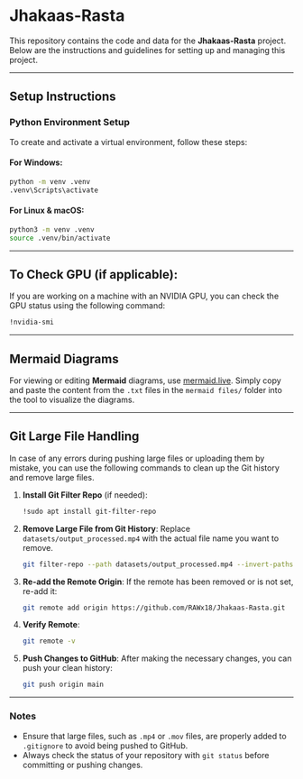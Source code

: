 # Jhakaas-Rasta

This repository contains the code and data for the **Jhakaas-Rasta** project. Below are the instructions and guidelines for setting up and managing this project.

---

## Setup Instructions

### Python Environment Setup

To create and activate a virtual environment, follow these steps:

#### For **Windows**:
```bash
python -m venv .venv
.venv\Scripts\activate
```

#### For **Linux & macOS**:
```bash
python3 -m venv .venv
source .venv/bin/activate
```

---

## To Check GPU (if applicable):

If you are working on a machine with an NVIDIA GPU, you can check the GPU status using the following command:

```bash
!nvidia-smi
```

---

## Mermaid Diagrams

For viewing or editing **Mermaid** diagrams, use [mermaid.live](https://mermaid.live). Simply copy and paste the content from the `.txt` files in the `mermaid files/` folder into the tool to visualize the diagrams.

---

## Git Large File Handling

In case of any errors during pushing large files or uploading them by mistake, you can use the following commands to clean up the Git history and remove large files.

1. **Install Git Filter Repo** (if needed):
   ```bash
   !sudo apt install git-filter-repo
   ```

2. **Remove Large File from Git History**:
   Replace `datasets/output_processed.mp4` with the actual file name you want to remove.
   ```bash
   git filter-repo --path datasets/output_processed.mp4 --invert-paths
   ```

3. **Re-add the Remote Origin**:
   If the remote has been removed or is not set, re-add it:
   ```bash
   git remote add origin https://github.com/RAWx18/Jhakaas-Rasta.git
   ```

4. **Verify Remote**:
   ```bash
   git remote -v
   ```

5. **Push Changes to GitHub**:
   After making the necessary changes, you can push your clean history:
   ```bash
   git push origin main
   ```

---

### Notes

- Ensure that large files, such as `.mp4` or `.mov` files, are properly added to `.gitignore` to avoid being pushed to GitHub.
- Always check the status of your repository with `git status` before committing or pushing changes.